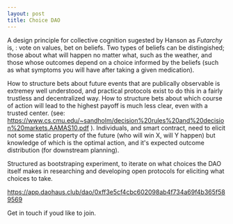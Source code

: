 ```yaml
---
layout: post
title: Choice DAO
---
```



A design principle for collective cognition sugested by Hanson as _Futarchy_ is, : vote on values, bet on beliefs.
Two types of beliefs can be distingished; those about what will happen no matter what, such as the weather, and those whose outcomes depend on a choice informed by the beliefs (such as what symptoms you will have after taking a given medication). 

How to structure bets about future events that are publically observable is extremey well understood, and practical protocols exist to do this in a fairly trustless and decentralized way.
How to structure bets about which course of action will lead to the highest payoff is much less clear, even with a trusted center. (see: <https://www.cs.cmu.edu/~sandholm/decision%20rules%20and%20decision%20markets.AAMAS10.pdf> ).
Individuals, and smart contract, need to elicit not some static property of the future (who will win X, will Y happen) but knowledge of which is the optimal action, and it's expected outcome distribution (for downstream planning).

Structured as bootstraping experiment, to iterate on what choices the DAO itself makes in researching and developing open protocols for eliciting what choices to take.


<https://app.daohaus.club/dao/0xff3e5cf4cbc602098ab4f734a69f4b365f589569>

Get in touch if youd like to join.

